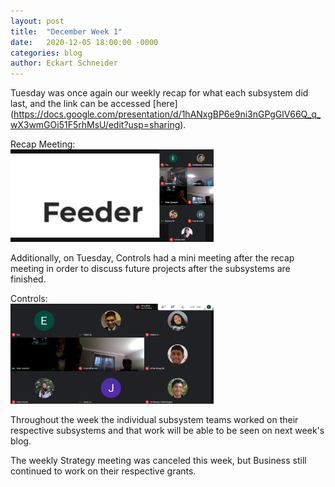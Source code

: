 ```yaml
---
layout: post
title:  "December Week 1"
date:   2020-12-05 18:00:00 -0000
categories: blog
author: Eckart Schneider
---
```

Tuesday was once again our weekly recap for what each subsystem did last, and the link can be accessed [here] (https://docs.google.com/presentation/d/1hANxgBP6e9ni3nGPgGlV66Q_q_wX3wmGOi51F5rhMsU/edit?usp=sharing).

Recap Meeting: \
<img src="/img/blog/2020-12-05/december1recap.png" width="325"/>

Additionally, on Tuesday, Controls had a mini meeting after the recap meeting in order to discuss future projects after the subsystems are finished.

Controls: \
<img src="/img/blog/2020-12-05/december1controls.png" width="325"/>

Throughout the week the individual subsystem teams worked on their respective subsystems and that work will be able to be seen on next week's blog.

The weekly Strategy meeting was canceled this week, but Business still continued to work on their respective grants.